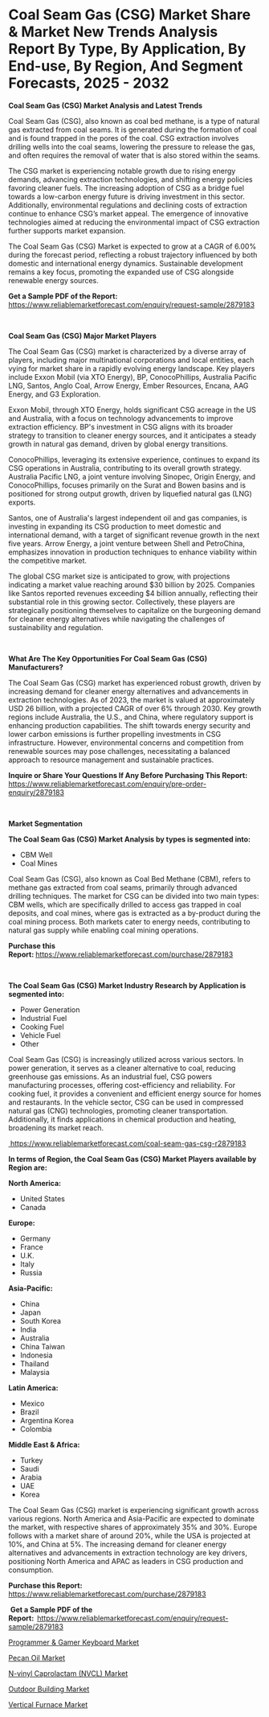 <p><h1>Coal Seam Gas (CSG) Market Share & Market New Trends Analysis Report By Type, By Application, By End-use, By Region, And Segment Forecasts, 2025 - 2032</h1></p><p><strong>Coal Seam Gas (CSG) Market Analysis and Latest Trends</strong></p>
<p><p>Coal Seam Gas (CSG), also known as coal bed methane, is a type of natural gas extracted from coal seams. It is generated during the formation of coal and is found trapped in the pores of the coal. CSG extraction involves drilling wells into the coal seams, lowering the pressure to release the gas, and often requires the removal of water that is also stored within the seams.</p><p>The CSG market is experiencing notable growth due to rising energy demands, advancing extraction technologies, and shifting energy policies favoring cleaner fuels. The increasing adoption of CSG as a bridge fuel towards a low-carbon energy future is driving investment in this sector. Additionally, environmental regulations and declining costs of extraction continue to enhance CSG’s market appeal. The emergence of innovative technologies aimed at reducing the environmental impact of CSG extraction further supports market expansion. </p><p>The Coal Seam Gas (CSG) Market is expected to grow at a CAGR of 6.00% during the forecast period, reflecting a robust trajectory influenced by both domestic and international energy dynamics. Sustainable development remains a key focus, promoting the expanded use of CSG alongside renewable energy sources.</p></p>
<p><strong>Get a Sample PDF of the Report:&nbsp;</strong> <a href="https://www.reliablemarketforecast.com/enquiry/request-sample/2879183?utm_campaign=1833&utm_medium=2&utm_source=Github&utm_content=ia&utm_term=12032025&utm_id=coal-seam-gas-csg">https://www.reliablemarketforecast.com/enquiry/request-sample/2879183</a></p>
<p>&nbsp;</p>
<p><strong>Coal Seam Gas (CSG) Major Market Players</strong></p>
<p><p>The Coal Seam Gas (CSG) market is characterized by a diverse array of players, including major multinational corporations and local entities, each vying for market share in a rapidly evolving energy landscape. Key players include Exxon Mobil (via XTO Energy), BP, ConocoPhillips, Australia Pacific LNG, Santos, Anglo Coal, Arrow Energy, Ember Resources, Encana, AAG Energy, and G3 Exploration. </p><p>Exxon Mobil, through XTO Energy, holds significant CSG acreage in the US and Australia, with a focus on technology advancements to improve extraction efficiency. BP's investment in CSG aligns with its broader strategy to transition to cleaner energy sources, and it anticipates a steady growth in natural gas demand, driven by global energy transitions.</p><p>ConocoPhillips, leveraging its extensive experience, continues to expand its CSG operations in Australia, contributing to its overall growth strategy. Australia Pacific LNG, a joint venture involving Sinopec, Origin Energy, and ConocoPhillips, focuses primarily on the Surat and Bowen basins and is positioned for strong output growth, driven by liquefied natural gas (LNG) exports.</p><p>Santos, one of Australia's largest independent oil and gas companies, is investing in expanding its CSG production to meet domestic and international demand, with a target of significant revenue growth in the next five years. Arrow Energy, a joint venture between Shell and PetroChina, emphasizes innovation in production techniques to enhance viability within the competitive market.</p><p>The global CSG market size is anticipated to grow, with projections indicating a market value reaching around $30 billion by 2025. Companies like Santos reported revenues exceeding $4 billion annually, reflecting their substantial role in this growing sector. Collectively, these players are strategically positioning themselves to capitalize on the burgeoning demand for cleaner energy alternatives while navigating the challenges of sustainability and regulation.</p></p>
<p>&nbsp;</p>
<p><strong>What Are The Key Opportunities For Coal Seam Gas (CSG) Manufacturers?</strong></p>
<p><p>The Coal Seam Gas (CSG) market has experienced robust growth, driven by increasing demand for cleaner energy alternatives and advancements in extraction technologies. As of 2023, the market is valued at approximately USD 26 billion, with a projected CAGR of over 6% through 2030. Key growth regions include Australia, the U.S., and China, where regulatory support is enhancing production capabilities. The shift towards energy security and lower carbon emissions is further propelling investments in CSG infrastructure. However, environmental concerns and competition from renewable sources may pose challenges, necessitating a balanced approach to resource management and sustainable practices.</p></p>
<p><strong>Inquire or Share Your Questions If Any Before Purchasing This Report:</strong> <a href="https://www.reliablemarketforecast.com/enquiry/pre-order-enquiry/2879183?utm_campaign=1833&utm_medium=2&utm_source=Github&utm_content=ia&utm_term=12032025&utm_id=coal-seam-gas-csg">https://www.reliablemarketforecast.com/enquiry/pre-order-enquiry/2879183</a></p>
<p>&nbsp;</p>
<p><strong>Market Segmentation</strong></p>
<p><strong>The Coal Seam Gas (CSG) Market Analysis by types is segmented into:</strong></p>
<p><ul><li> CBM Well</li><li>Coal Mines </li></ul></p>
<p><p>Coal Seam Gas (CSG), also known as Coal Bed Methane (CBM), refers to methane gas extracted from coal seams, primarily through advanced drilling techniques. The market for CSG can be divided into two main types: CBM wells, which are specifically drilled to access gas trapped in coal deposits, and coal mines, where gas is extracted as a by-product during the coal mining process. Both markets cater to energy needs, contributing to natural gas supply while enabling coal mining operations.</p></p>
<p><strong>Purchase this Report:&nbsp;</strong><a href="https://www.reliablemarketforecast.com/purchase/2879183?utm_campaign=1833&utm_medium=2&utm_source=Github&utm_content=ia&utm_term=12032025&utm_id=coal-seam-gas-csg">https://www.reliablemarketforecast.com/purchase/2879183</a></p>
<p>&nbsp;</p>
<p><strong>The Coal Seam Gas (CSG) Market Industry Research by Application is segmented into:</strong></p>
<p><ul><li> Power Generation</li><li>Industrial Fuel</li><li>Cooking Fuel</li><li>Vehicle Fuel</li><li>Other </li></ul></p>
<p><p>Coal Seam Gas (CSG) is increasingly utilized across various sectors. In power generation, it serves as a cleaner alternative to coal, reducing greenhouse gas emissions. As an industrial fuel, CSG powers manufacturing processes, offering cost-efficiency and reliability. For cooking fuel, it provides a convenient and efficient energy source for homes and restaurants. In the vehicle sector, CSG can be used in compressed natural gas (CNG) technologies, promoting cleaner transportation. Additionally, it finds applications in chemical production and heating, broadening its market reach.</p></p>
<p><a href="https://www.reliablemarketforecast.com/coal-seam-gas-csg-r2879183?utm_campaign=1833&utm_medium=2&utm_source=Github&utm_content=ia&utm_term=12032025&utm_id=coal-seam-gas-csg">&nbsp;https://www.reliablemarketforecast.com/coal-seam-gas-csg-r2879183</a></p>
<p><strong>In terms of Region, the Coal Seam Gas (CSG) Market Players available by Region are:</strong></p>
<p>
    <p> <strong> North America: </strong>
        <ul>
            <li>United States</li>
            <li>Canada</li>
        </ul>
        </p> 
    <p> <strong> Europe: </strong>
        <ul>
            <li>Germany</li>
            <li>France</li>
            <li>U.K.</li>
            <li>Italy</li>
            <li>Russia</li>
        </ul>
        </p> 
    <p> <strong> Asia-Pacific: </strong>
        <ul>
            <li>China</li>
            <li>Japan</li>
            <li>South Korea</li>
            <li>India</li>
            <li>Australia</li>
            <li>China Taiwan</li>
            <li>Indonesia</li>
            <li>Thailand</li>
            <li>Malaysia</li>
        </ul>
        </p> 
    <p> <strong> Latin America: </strong>
        <ul>
            <li>Mexico</li>
            <li>Brazil</li>
            <li>Argentina Korea</li>
            <li>Colombia</li>
        </ul>
        </p> 
    <p> <strong> Middle East & Africa: </strong>
        <ul>
            <li>Turkey</li>
            <li>Saudi</li>
            <li>Arabia</li>
            <li>UAE</li>
            <li>Korea</li>
        </ul>
    </p>
    </p>
<p><p>The Coal Seam Gas (CSG) market is experiencing significant growth across various regions. North America and Asia-Pacific are expected to dominate the market, with respective shares of approximately 35% and 30%. Europe follows with a market share of around 20%, while the USA is projected at 10%, and China at 5%. The increasing demand for cleaner energy alternatives and advancements in extraction technology are key drivers, positioning North America and APAC as leaders in CSG production and consumption.</p></p>
<p><strong>Purchase this Report: </strong><a href="https://www.reliablemarketforecast.com/purchase/2879183?utm_campaign=1833&utm_medium=2&utm_source=Github&utm_content=ia&utm_term=12032025&utm_id=coal-seam-gas-csg">https://www.reliablemarketforecast.com/purchase/2879183</a></p>
<p>&nbsp;<strong>Get a Sample PDF of the Report:&nbsp;&nbsp;</strong><a href="https://www.reliablemarketforecast.com/enquiry/request-sample/2879183?utm_campaign=1833&utm_medium=2&utm_source=Github&utm_content=ia&utm_term=12032025&utm_id=coal-seam-gas-csg">https://www.reliablemarketforecast.com/enquiry/request-sample/2879183</a></p>
<p><strong></strong></p>
<p><p><a href="https://github.com/thapabylers2/Market-Research-Report-List-1/blob/main/programmer-gamer-keyboard-market.md?utm_campaign=1833&utm_medium=2&utm_source=Github&utm_content=ia&utm_term=12032025&utm_id=coal-seam-gas-csg">Programmer & Gamer Keyboard Market</a></p><p><a href="https://github.com/spehnluenaru/Market-Research-Report-List-1/blob/main/pecan-oil-market.md?utm_campaign=1833&utm_medium=2&utm_source=Github&utm_content=ia&utm_term=12032025&utm_id=coal-seam-gas-csg">Pecan Oil Market</a></p><p><a href="https://github.com/muskoaizahfi/Market-Research-Report-List-1/blob/main/n-vinyl-caprolactam-nvcl-market.md?utm_campaign=1833&utm_medium=2&utm_source=Github&utm_content=ia&utm_term=12032025&utm_id=coal-seam-gas-csg">N-vinyl Caprolactam (NVCL) Market</a></p><p><a href="https://github.com/kluviabolofo/Market-Research-Report-List-1/blob/main/outdoor-building-market.md?utm_campaign=1833&utm_medium=2&utm_source=Github&utm_content=ia&utm_term=12032025&utm_id=coal-seam-gas-csg">Outdoor Building Market</a></p><p><a href="https://github.com/ryantindyaiz/Market-Research-Report-List-1/blob/main/vertical-furnace-market.md?utm_campaign=1833&utm_medium=2&utm_source=Github&utm_content=ia&utm_term=12032025&utm_id=coal-seam-gas-csg">Vertical Furnace Market</a></p></p>